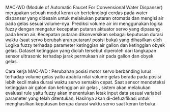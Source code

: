 
MAC-WD (Module of Automatic Faucet For Convensional Water Dispanser) merupakan sebuah modul keran air berteknologi cerdas pada water dispanser yang didesain untuk melakukan putaran otomatis dan mengisi air pada gelas sesuai volume-nya. Prediksi volume air ini menggunakan logika fuzzy dengan mengatur kecepatan putaran aktuator servo yang dipasang pada keran air. Kecepatan putaran dikonversikan sebagai keputusan durasi waktu (saat servo berubah arah putaran/ posisi buka) yang dihasilkan oleh Logika fuzzy terhadap parameter ketinggian air gallon dan ketinggian obyek gelas. Dataset ketinggian yang diolah tersebut diperoleh dari tangkapan sensor ultrasonic terhadap jarak permukaan air pada gallon dan obyek gelas. 

Cara kerja MAC-WD :
Perubahan posisi motor servo berbanding lurus terhadap volume gelas yaitu apabila nilai volume gelas berada pada posisi lebih kecil maka durasi waktu servo semakin cepat. Saat sensor mendeteksi ketinggian air galon dan ketinggian air gelas , sistem akan melakukan evaluasi rule yaitu fuzzy akan menentukan letak input data sesuai variabel parameter yang telah ditentukan. Hasilnya akan  di-defuzifikasi untuk menghasilkan keputusan berupa durasi waktu servo saat keran terbuka.


 

